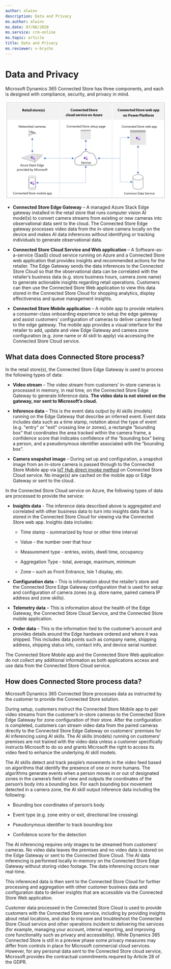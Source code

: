 ```yaml
---
author: alwinv
description: Data and Privacy
ms.author: alwinv
ms.date: 07/08/2020
ms.service: crm-online
ms.topic: article
title: Data and Privacy
ms.reviewer: v-brycho
---
```


# Data and Privacy

Microsoft Dynamics 365 Connected Store has three components, and each is designed with compliance, security, and privacy in mind. 

![Illustration of retail store, Azure cloud service and Power Platorm components](media/how-cs-works.PNG "Illustration of retail store, Azure cloud service and Power Platorm components")

- **Connected Store Edge Gateway** – A managed Azure Stack Edge gateway installed in the retail store that runs computer vision AI model(s) to convert camera streams from existing or new cameras into observational data sent to the cloud. The Connected Store Edge gateway processes video data from the in-store camera locally on the device and makes AI data inferences without identifying or tracking individuals to generate observational data.

- **Connected Store Cloud Service and Web application** – A  Software-as-a-service (SaaS) cloud service running on Azure and a Connected Store web application that  provides insights and recommended actions for the retailer. The Edge Gateway sends the data inferences to the Connected Store Cloud so that the observational data can be correlated with the retailer’s business data (e.g. store business hours, camera zone name) to generate actionable insights regarding retail operations.  Customers can then use the Connected Store Web application to view this data stored in the Connected Store Cloud for shopping analytics, display effectiveness and queue management insights. 

- **Connected Store Mobile application** – A mobile app to provide retailers a consumer-class onboarding experience to setup the edge gateway and  assist customers’ configuration of cameras to deliver camera feed to the edge gateway. The mobile app provides a visual interface for the retailer to add, update and view Edge Gateway and camera zone configuration (e.g. zone name or AI skill to apply) via accessing the Connected Store Cloud service.


## What data does Connected Store process?  

In the retail store(s), the Connected Store Edge Gateway is used to process the following types of data:

- **Video stream** – The video stream from customers’ in-store cameras is processed in memory, in real time, on the Connected Store Edge Gateway to generate Inference data. **The video data is not stored on the gateway, nor sent to Microsoft’s cloud.**

- **Inference data** – This is the event data output by AI skills (models) running on the Edge Gateway that describe an inferred event. Event data includes data such as a time stamp, notation about the type of event (e.g. "entry" or "exit" crossing line or zones), a rectangle “bounding box” that coordinates the area tracked within the camera frame, a confidence score that indicates confidence of the “bounding box” being a person, and a pseudonymous identifier associated with the “bounding box”. 

- **Camera snapshot image** – During set up and configuration, a snapshot image from an in-store camera is passed through to the Connected Store Mobile app  via [IoT Hub direct invoke method](https://docs.microsoft.com/azure/iot-hub/iot-hub-devguide-direct-methods) on Connected Store Cloud service. No image(s) are cached on the mobile app or Edge Gateway or sent to the cloud. 
 
In the Connected Store Cloud service on Azure, the following types of data are processed to provide the service:

- **Insights data** - The inference data described above is aggregated and correlated with other business data to turn into insights data that is stored in the Connected Store Cloud for viewing via the Connected Store web app. Insights data includes: 

   - Time stamp - summarized by hour or other time interval

   - Value - the number over that hour

   - Measurement type - entries, exists, dwell time, occupancy

   - Aggregation Type - total, average, maximum, minimum

   - Zone – such as Front Entrance, Isle 1 display, etc.

- **Configuration data** – This is information about the retailer’s store and the Connected Store Edge Gateway configuration that is used for setup and configuration of camera zones (e.g. store name, paired camera IP address and zone skills). 

- **Telemetry data** – This is information about the health of the Edge Gateway, the Connected Store Cloud Service, and the Connected Store mobile application. 

- **Order data** – This is the information tied to the customer’s account and provides details around the Edge hardware ordered and where it was shipped.  This includes data points such as company name, shipping address, shipping status info, contact info, and device serial number.

The Connected Store Mobile app and the Connected Store Web application do not collect any additional information as both applications access and use data from the Connected Store Cloud service. 

## How does Connected Store process data?

Microsoft Dynamics 365 Connected Store processes data as instructed by the customer to provide the Connected Store solution.  

During setup, customers instruct the Connected Store Mobile app to pair video streams from the customer’s in-store cameras to the Connected Store Edge Gateway for zone configuration of their store. After the configuration is completed, customers can stream video data from the paired cameras  directly to the Connected Store Edge Gateway on customers’ premises for AI inferencing using AI skills. The AI skills (models) running on customers’ premises are not trained with the video data unless a customer specifically instructs Microsoft to do so and grants Microsoft the right to access its video feed to enhance the underlying AI skill models.

The AI skills detect and track people’s movements in the video feed based on algorithms that identify the presence of one or more humans. The algorithms generate events when a person moves in or out of designated zones in the camera’s field of view and outputs the coordinates of the person’s body into a bounding box. For each bounding box movement detected in a camera zone, the AI skill output inference data including the following:

- Bounding box coordinates of person’s body

- Event type (e.g. zone entry or exit, directional line crossing)

- Pseudonymous identifier to track bounding box 

- Confidence score for the detection 

The AI inferencing requires only images to be streamed from customers’ cameras.  No video data leaves the premises and no video data is stored on the Edge Gateway  or sent to the Connected Store Cloud. The AI data inferencing is performed locally in-memory on the Connected Store Edge Gateway without storing video footage. The data inferencing occurs near real-time. 

This inferenced data is then sent to the Connected Store Cloud for further processing and aggregation with other customer business data and configuration data to deliver insights that are accessible via the Connected Store Web application.  

Customer data processed in the Connected Store Cloud is used to provide customers with the Connected Store service, including by providing insights about retail locations, and also to improve and troubleshoot the Connected Store Cloud service and other operations incident to delivering the services (for example, managing your account, internal reporting, and improving core functionality such as privacy and accessibility). While Dynamics 365 Connected Store is still in a preview phase some privacy measures may differ from controls in place for Microsoft commercial cloud services. However, for any personal data sent to the Connected Store cloud service, Microsoft provides the contractual commitments required by Article 28 of the GDPR.



